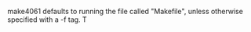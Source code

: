 make4061 defaults to running the file called "Makefile", unless otherwise specified with a -f tag. T
